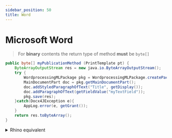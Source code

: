 ```yaml
---
sidebar_position: 50
title: Word
---
```


Microsoft Word
====================

> For **binary** contents the return type of method **must** be `byte[]`

```Java
public byte[] myPublicationMethod (PrintTemplate pt) {
	ByteArrayOutputStream res = new java.io.ByteArrayOutputStream();
	try {
		WordprocessingMLPackage pkg = WordprocessingMLPackage.createPackage();
		MainDocumentPart doc = pkg.getMainDocumentPart();
		doc.addStyledParagraphOfText("Title", getDisplay());
		doc.addParagraphOfText(getFieldValue("myTextField"));
		pkg.save(res);
	}catch(Docx4JException e){
		AppLog.error(e, getGrant());
	}
	return res.toByteArray();
}
```

<details>
<summary>Rhino equivalent</summary>

```javascript
importPackage(Packages.org.docx4j.openpackaging.packages);
importPackage(Packages.org.docx4j.openpackaging.parts.WordprocessingML);

MyObject.myPublicationMethod = function(pt) {
	try {
		var pkg = WordprocessingMLPackage.createPackage();
		var doc = pkg.getMainDocumentPart();
		doc.addStyledParagraphOfText("Title", this.getDisplay());
		doc.addParagraphOfText(this.getFieldValue("myTextField"));
		var res = new java.io.ByteArrayOutputStream();
		pkg.save(res);
		return res.toByteArray()
	} catch(e) {
		console.error(e);
	}
};
```

</details>